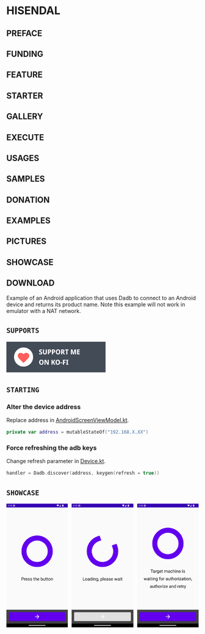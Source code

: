 # HISENDAL

## PREFACE
## FUNDING
## FEATURE
## STARTER
## GALLERY
## EXECUTE
## USAGES
## SAMPLES

## DONATION
## EXAMPLES
## PICTURES
## SHOWCASE
## DOWNLOAD

Example of an Android application that uses Dadb to connect to an Android device and returns its product name.
Note this example will not work in emulator with a NAT network.

## `SUPPORTS`

<a href="../.." target="_blank"><img src="https://raw.githubusercontent.com/sharpordie/mybadges/main/src/kofi.svg" width="260"></a>

## `STARTING`

### Alter the device address

Replace address in [AndroidScreenViewModel.kt](app/src/main/java/com/example/hisendal/AndroidScreenViewModel.kt).

```kotlin
private var address = mutableStateOf("192.168.X.XX")
```

### Force refreshing the adb keys

Change refresh parameter in [Device.kt](app/src/main/java/com/example/hisendal/Device.kt).

```kotlin
handler = Dadb.discover(address, keygen(refresh = true))
```

## `SHOWCASE`

<a href="assets/img1.png"><img src="assets/img1.png" width="32%"/></a><a><img src="assets/none.png" width="2%"/></a><a href="assets/img2.png"><img src="assets/img2.png" width="32%"/></a><a><img src="assets/none.png" width="2%"/></a><a href="assets/img3.png"><img src="assets/img3.png" width="32%"/></a>
